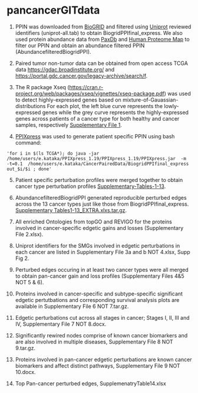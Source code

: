 # pancancerGITdata
1. PPIN was downloaded from [BioGRID](https://thebiogrid.org/download.php) and filtered using [Uniprot](http://www.uniprot.org/) reviewed identifiers (uniprot-all.tab) to obtain BiogridPPIfinal_express. We also used protein abundance data from [PaxDb](http://pax-db.org/species/9606/H.%20sapiens) and [Human Proteome Map](http://www.humanproteomemap.org/) to filter our PPIN and obtain an abundance filtered PPIN (AbundancefilteredBiogridPPI).

2. Paired tumor non-tumor data can be obtained from open access TCGA data <https://gdac.broadinstitute.org/> and <https://portal.gdc.cancer.gov/legacy-archive/search/f>.

3. The R package Xseq (https://cran.r-project.org/web/packages/xseq/vignettes/xseq-package.pdf) was used to detect highly-expressed genes based on mixture-of-Gauassian-distributions For each plot, the left blue curve represents the lowly-expressed genes while the grey curve represents the highly-expressed genes across patients of a cancer type for both healthy and cancer samples, respectively [Supplementary File 1](https://drive.google.com/open?id=1ci6TgK7qMl1fKsulgDsaYWVTGCSK0y-e).

4. [PPIXpress](https://sourceforge.net/projects/ppixpress/) was used to generate patient specific PPIN using bash command: 

```bashscript
'for i in $(ls TCGA*); do java -jar /home/users/e.kataka/PPIXpress_1.19/PPIXpress_1.19/PPIXpress.jar  -m  -t=0.1  /home/users/e.kataka/CancerPairedData/BiogridPPIfinal_express  out_$i/$i ; done'
```
5. Patient specific perturbation profiles were merged together to obtain cancer type perturbation profiles [Supplementary-Tables-1-13](https://drive.google.com/open?id=0Bz3WS2e_jQ6xU09NN19TWTJVSmM).

6. AbundancefilteredBiogridPPI generated reproducible perturbed edges across the 13 cancer types just like those from BiogridPPIfinal_express. [Supplementary Tables1-13_EXTRA.xlxs.tar.gz](https://drive.google.com/open?id=1AvUBF5WHf-ackau_gwTa7O1WEGjPodsP).

7. All enriched Ontologies from topGO and REVIGO for the proteins involved in cancer-specific edgetic gains and losses (Supplementary File 2.xlsx).  

8. Uniprot identifiers for the SMGs involved in edgetic perturbations in each cancer are listed in Supplementary File 3a and b NOT 4.xlsx, Supp Fig 2.

9. Perturbed edges occuring in at least two cancer types were all merged to obtain pan-cancer gain and loss profiles (Supplementary Files 4&5 NOT 5 & 6).

10. Proteins involved in cancer-specific and subtype-specific significant edgetic pertutbations and corresponding survival analysis plots are available in Supplementary File 6 NOT 7.tar.gz.

11. Edgetic perturbations cut across all stages in cancer; Stages I, II, III and IV, Supplementary File 7 NOT 8.docx.

12. Significantly rewired nodes comprise of known cancer biomarkers and are also involved in multiple diseases, Supplementary File 8 NOT 9.tar.gz.

13. Proteins involved in pan-cancer edgetic perturbations are known cancer biomarkers and affect distinct pathways, Supplementary File 9 NOT 10.docx. 

14. Top Pan-cancer perturbed edges, SupplemenatryTable14.xlsx
